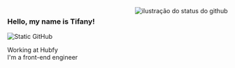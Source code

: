 <img align='right' src="https://github-readme-stats.vercel.app/api?username=pinuya&show_icons=true&theme=nord&cache_seconds=2300" alt="ilustração do status do github">

### Hello, my name is Tifany!

<img src="https://img.shields.io/static/v1?label=Overview&message=Tifany&color=748FAD&style=for-the-badge&logo=GitHub" alt="Static GitHub">

<p> Working at Hubfy<br/> I'm a front-end engineer </p>
